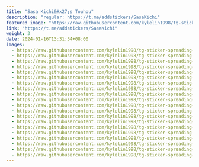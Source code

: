 ```yaml
---
title: "Sasa Kichi&#x27;s Touhou"
description: "regular: https://t.me/addstickers/SasaKichi"
featured_image: "https://raw.githubusercontent.com/kylelin1998/tg-sticker-spreading-worldwide-images/main/img/923ae353-654b-46eb-89ca-1ca7468ee857.jpg"
link: "https://t.me/addstickers/SasaKichi"
weight: 3
date: 2024-01-16T13:31:54+08:00
images:
  - https://raw.githubusercontent.com/kylelin1998/tg-sticker-spreading-worldwide-images/main/img/923ae353-654b-46eb-89ca-1ca7468ee857.jpg
  - https://raw.githubusercontent.com/kylelin1998/tg-sticker-spreading-worldwide-images/main/img/af7d9dee-ab53-48c9-9492-b4d837f31776.jpg
  - https://raw.githubusercontent.com/kylelin1998/tg-sticker-spreading-worldwide-images/main/img/143ef685-a85e-4eef-8458-a6823d600263.jpg
  - https://raw.githubusercontent.com/kylelin1998/tg-sticker-spreading-worldwide-images/main/img/d05677d8-e8b3-4b39-aadf-17ec7527e9e1.jpg
  - https://raw.githubusercontent.com/kylelin1998/tg-sticker-spreading-worldwide-images/main/img/fe2f54e2-f25c-483d-9660-4e45eaf32b82.jpg
  - https://raw.githubusercontent.com/kylelin1998/tg-sticker-spreading-worldwide-images/main/img/cf29cb9b-527a-498f-967f-0320278e68bf.jpg
  - https://raw.githubusercontent.com/kylelin1998/tg-sticker-spreading-worldwide-images/main/img/2e2a181e-701a-4ea9-90ef-8f4fd155db36.jpg
  - https://raw.githubusercontent.com/kylelin1998/tg-sticker-spreading-worldwide-images/main/img/90ee1d0e-28e7-409d-b320-2235b82ac486.jpg
  - https://raw.githubusercontent.com/kylelin1998/tg-sticker-spreading-worldwide-images/main/img/20a76cc3-d0e5-4f6a-83eb-2e64e84c4aae.jpg
  - https://raw.githubusercontent.com/kylelin1998/tg-sticker-spreading-worldwide-images/main/img/1f71d5c2-971e-4efd-93f4-253ff609b598.jpg
  - https://raw.githubusercontent.com/kylelin1998/tg-sticker-spreading-worldwide-images/main/img/17fc53d0-1017-4a66-851b-199049731ebe.jpg
  - https://raw.githubusercontent.com/kylelin1998/tg-sticker-spreading-worldwide-images/main/img/241ffc34-95b7-46a0-93d0-e8db154b56b2.jpg
  - https://raw.githubusercontent.com/kylelin1998/tg-sticker-spreading-worldwide-images/main/img/016d5c8b-37fa-4a82-8c88-27d51d7a6676.jpg
  - https://raw.githubusercontent.com/kylelin1998/tg-sticker-spreading-worldwide-images/main/img/3e3c5ada-99d4-4057-adff-fad1b71ce8c3.jpg
  - https://raw.githubusercontent.com/kylelin1998/tg-sticker-spreading-worldwide-images/main/img/c66e0520-70e6-4d6d-b960-ea6dcdb14540.jpg
  - https://raw.githubusercontent.com/kylelin1998/tg-sticker-spreading-worldwide-images/main/img/0d400e43-1ca3-48e6-bab1-c237755ad032.jpg
  - https://raw.githubusercontent.com/kylelin1998/tg-sticker-spreading-worldwide-images/main/img/494b4b22-fa23-4dea-a5e6-dd4e843fb3aa.jpg
  - https://raw.githubusercontent.com/kylelin1998/tg-sticker-spreading-worldwide-images/main/img/e6fa1d9c-2086-42d4-927e-cf161ca13675.jpg
  - https://raw.githubusercontent.com/kylelin1998/tg-sticker-spreading-worldwide-images/main/img/5f74c41d-4d99-4507-be8a-3312b3f60f27.jpg
  - https://raw.githubusercontent.com/kylelin1998/tg-sticker-spreading-worldwide-images/main/img/64fddbf0-9b55-4c1c-9a8c-3eecd40192d7.jpg
---
```

